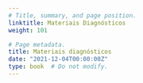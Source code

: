 ```yaml
---
# Title, summary, and page position.
linktitle: Materiais Diagnósticos
weight: 101

# Page metadata.
title: Materiais diagnósticos
date: "2021-12-04T00:00:00Z"
type: book  # Do not modify.
---
```


